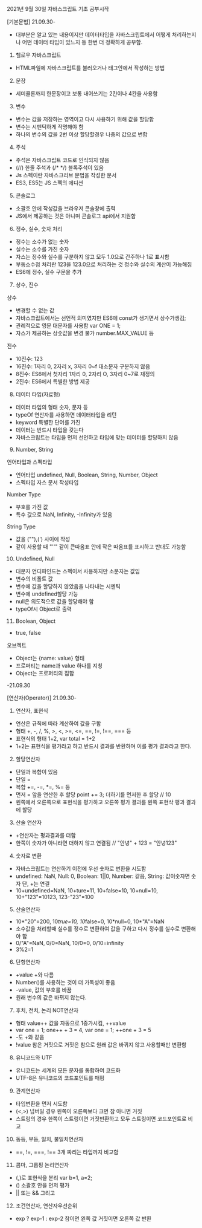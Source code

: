 2021년 9월 30일 자바스크립트 기초 공부시작

[기본문법] 21.09.30-

- 대부분은 알고 있는 내용이지만 데이터타입을 자바스크립트에서 어떻게 처리하는지나 어떤 데이터 타입이 있느지 등 한번 더 정확하게 공부함.

1. 헬로우 자바스크립트

- HTML파일에 자바스크립트를 불러오거나 태그안에서 작성하는 방법

2. 문장

- 세미콜론까지 한문장이고 보통 내어쓰기는 2칸이나 4칸을 사용함

3. 변수

- 변수는 값을 저장하는 영역이고 다시 사용하기 위해 값을 할당함
- 변수는 시멘틱하게 작명해야 함
- 하나의 변수의 값을 2번 이상 할당할경우 나중의 값으로 변함

4. 주석

- 주석은 자바스크립트 코드로 인식되지 않음
- (//) 한줄 주석과 (/\* \*/) 블록주석이 있음
- Js 스펙이란 자바스크리브 문법을 작성한 문서
- ES3, ES5는 JS 스펙의 에디션

5. 콘솔로그

- 소괄호 안에 작성값을 브라우저 콘솔창에 출력
- JS에서 제공하는 것은 아니며 콘솔로그 api에서 지원함

6. 정수, 실수, 숫자 처리

- 정수는 소수가 없는 숫자
- 실수는 소수를 가진 숫자
- 자스는 정수와 실수를 구분하지 않고 모두 1.0으로 간주하나 1로 표시함
- 부동소수점 처리란 123을 123.0으로 처리하는 것 정수와 실수의 계산이 가능해짐
- ES6에 정수, 실수 구문을 추가

7. 상수, 진수

상수

- 변경할 수 없는 값
- 자바스크립트에서는 선언적 의미였지만 ES6에 const가 생기면서 상수가생김;
- 관례적으로 영문 대문자를 사용함 var ONE = 1;
- 자스가 제공하는 상숫값을 변경 불가 number.MAX_VALUE 등

진수

- 10진수: 123
- 16진수: 1자리 0, 2자리 x, 3자리 0~f 대소문자 구분하지 않음
- 8진수: ES6에서 첫자리 1자리 0, 2자리 O, 3자리 0~7로 재정의
- 2진수: ES6에서 특별한 방법 제공

8. 데이터 타입(자료형)

- 데이터 타입의 형태 숫자, 문자 등
- typeOf 연산자를 사용하면 데이터타입을 리턴
- keyword 특별한 단어를 가진
- 데이터는 반드시 타입을 갖는다
- 자바스크립트는 타입을 먼저 선언하고 타입에 맞는 데이터를 할당하지 않음

9. Number, String

언어타입과 스펙타입

- 언어타입 undefined, Null, Boolean, String, Number, Object
- 스펙타입 자스 문서 작성타입

Number Type

- 부호를 가진 값
- 특수 값으로 NaN, Infinity, -Infinity가 있음

String Type

- 값을 (""),(') 사이에 작성
- 같이 사용할 때 "''" 같이 큰따옴표 안에 작은 따옴표를 표시하고 반대도 가능함

10. Undefined, Null

- 대문자 언디파인드는 스펙이서 사용하지만 소문자는 값임
- 변수의 비폴트 값
- 변수에 값을 할당하지 않았음을 나타내는 시멘틱
- 변수에 undefined할당 가능
- null은 의도적으로 값을 할당해야 함
- typeOf시 Object로 출력

11. Boolean, Object

- true, false

오브젝트

- Object는 {name: value} 형태
- 프로퍼티는 name과 value 하나를 지칭
- Object는 프로퍼티의 집합

-21.09.30

[연산자(Operator)] 21.09.30-

1. 연산자, 표현식

- 연산은 규칙에 따라 계산하여 값을 구함
- 형태 +, -, /, %, >, <, >=, <=, ==, !=, !==, === 등
- 표현식의 형태 1+2, var total = 1+2
- 1+2는 표현식을 평가라고 하고 반드시 결과를 반환하며 이를 평가 결과라고 한다.

2. 할당연산자

- 단일과 복합이 있음
- 단일 =
- 복합 +=, -=, \*=, %= 등
- 먼저 = 앞을 연산한 후 할당 point += 3; 더하기를 먼저한 후 할당 // 10
- 왼쪽에서 오른쪽으로 표현식을 평가하고 오른쪽 평가 결과를 왼쪽 표현삭 평과 결과에 할당

3. 산술 연산자

- +연산자는 평과결과를 더함
- 한쪽이 숫자가 아니라면 더하지 않고 연결됨 // "안녕" + 123 = "안녕123"

4. 숫자로 변환

- 자바스크립트는 연산하기 이전에 우선 숫자로 변환을 시도함
- undefined: NaN, Null: 0, Boolean: 1||0, Number: 같음, String: 값이숫자면 숫자 단, +는 연결
- 10+undefined=NaN, 10+ture=11, 10+false=10, 10+null=10, 10+"123"=10123, 123-"23"=100

5. 산술연산자

- 10*"20"=200, 10*true=10, 10*false=0, 10*null=0, 10\*"A"=NaN
- 소수값을 처리할때 실수를 정수로 변환하여 값을 구하고 다시 정수를 실수로 변환해야 함
- 0/"A"=NaN, 0/0=NaN, 10/0=0, 0/10=infinity
- 3%2=1

6. 단항연산자

- +value +와 다름
- Number()를 사용하는 것이 더 가독성이 좋음
- -value, 값의 부호를 바꿈
- 원래 변수의 값은 바뀌지 않는다.

7. 후치, 전치, 논리 NOT연산자

- 형태 value++ 값을 자동으로 1증가시킴, ++value
- var one = 1; one++ + 3 = 4, var one = 1; ++one + 3 = 5
- -도 +와 같음
- !value 참은 거짓으로 거짓은 참으로 원래 값은 바뀌지 않고 사용할때만 변환함

8. 유니코드와 UTF

- 유니코드는 세계의 모든 문자를 통합하여 코드화
- UTF-8은 유니코드의 코드포인트를 매핑

9. 관계연산자

- 타입변환을 먼저 시도함
- (<,>) 넘버일 경우 왼쪽이 오른쪽보다 크면 참 아니면 거짓
- 스트링의 경우 한쪽이 스트링이면 거짓반환하고 모두 스트링이면 코드포인트로 비교

10. 동등, 부등, 일치, 불일치연산자

- ==, !=, ===, !== 3개 짜리는 타입까지 비교함

11. 콤마, 그룹핑 논리연산자

- (,)로 표현식을 분리 var b=1, a=2;
- () 소괄호 안을 먼저 평가
- || 또는 && 그리고

12. 조건연산자, 연산자우선순위

- exp ? exp-1 : exp-2 참이면 왼쪽 값 거짓이면 오른쪽 값 반환
